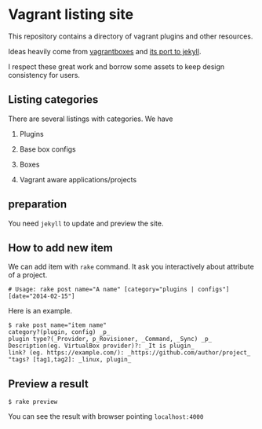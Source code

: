 # Vagrant listing site

This repository contains a directory of vagrant plugins and other resources.

Ideas heavily come from [vagrantboxes](http://vagrantbox.ex/) and
[its port to jekyll](https://github.com/fgrehm/vagrantboxes-gh-pages).

I respect these great work and borrow some assets to keep
design consistency for users.

## Listing categories

There are several listings with categories. We have

1. Plugins

1. Base box configs

1. Boxes

1. Vagrant aware applications/projects


## preparation

You need `jekyll` to update and preview the site.


## How to add new item

We can add item with `rake` command.
It ask you interactively about attribute of a project.


```
# Usage: rake post name="A name" [category="plugins | configs"] [date="2014-02-15"]
```

Here is an example.
```
$ rake post name="item name"
category?(plugin, config) _p_
plugin type?(_Provider, p_Rovisioner, _Command, _Sync) _p_
Description(eg. VirtualBox provider)?: _It is plugin_
link? (eg. https://example.com/): _https://github.com/author/project_
"tags? [tag1,tag2]: _linux, plugin_
```

## Preview a result

```
$ rake preview
```

You can see the result with browser pointing `localhost:4000`

